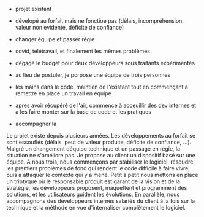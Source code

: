 

 - projet existant
 - dévelopé au forfait mais ne fonctioe pas (délais, incompréhension, valeur non evidente, déficite de confiance)
 - changer équipe et passer régie
 - covid, télétravail, et finalement les mêmes problèmes
 - dégagé le budget pour deux développeurs sous traitants expérimentés

 - au lieu de postuler, je porpose une équipe de trois personnes
 - les mains dans le code, maintien de l'existant tout en commençant a remettre en place un travail en équipe
 - apres avoir récupéré de l'air, commence à acceuillir des dev internes et a les faire monter sur la base de code et les pratiques
 - accompagner la 


 Le projet existe depuis plusieurs années. Les développements au forfait se sont essouflés (délais, peut de valeur produite, déficite de confiance, ...). Malgré un changement déquipe technique et un passage en régie, la situation ne s'améliore pas. Je propose au client un dispositif basé sur une équipe.
 A nous trois, nous commençons par stabiliser le logiciel, résoudre les premiers problèmes de fond qui rendent le code difficile à faire vivre, puis à attaquer le contexte qui y a mené. Petit à petit nous mettons en place un triptyque où le responsable produit est garant de la vision et de la stratégie, les développeurs proposent, maquettent et programment des solutions, et les utilisateurs guident les évolutions.
 En parallèle, nous accompagnons des developpeurs internes salariés du client à la fois sur la technique et la méthode en vue d'internaliser complètement le logiciel.

